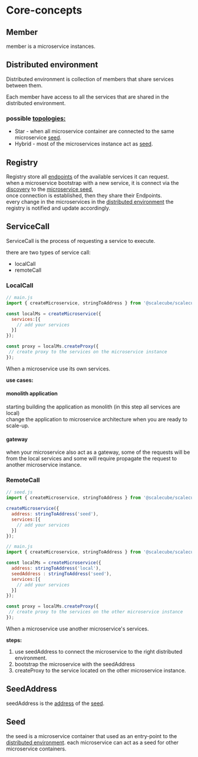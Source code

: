 
# Core-concepts

## Member

member is a microservice instances.

## Distributed environment

Distributed environment is collection of members that share services between them.

Each member have access to all the services that are shared in the distributed environment.

### possible [topologies:](https://en.wikipedia.org/wiki/Network_topology)
* Star - when all microservice container are connected to the same microservice [seed](#seed).
* Hybrid - most of the microservices instance act as [seed](#seed).


## Registry

Registry store all [endpoints](#endpoint) of the available services it can request.  
when a microservice bootstrap with a new service, it is connect via the [discovery](#discovery) to the [microservice seed](#seed),   
once connection is established, then they share their Endpoints.  
every change in the microservices in the [distributed environment](#distributed-environment) the registry is notified and update accordingly.

## ServiceCall

ServiceCall is the process of requesting a service to execute.

there are two types of service call:

* localCall
* remoteCall

### LocalCall

```javascript
// main.js
import { createMicroservice, stringToAddress } from '@scalecube/scalecube-microservice';

const localMs = createMicroservice({
  services:[{
    // add your services
  }]
});

const proxy = localMs.createProxy({
 // create proxy to the services on the microservice instance
});
```

When a microservice use its own services.

**use cases:**
#### monolith application
starting building the application as monolith (in this step all services are local)  
change the application to microservice architecture when you are ready to scale-up.

#### gateway
when your microservice also act as a gateway,
some of the requests will be from the local services and some will require propagate the request to another microservice instance.

### RemoteCall

```javascript
// seed.js
import { createMicroservice, stringToAddress } from '@scalecube/scalecube-microservice';

createMicroservice({
  address: stringToAddress('seed'),
  services:[{
    // add your services
  }]
});

// main.js
import { createMicroservice, stringToAddress } from '@scalecube/scalecube-microservice';

const localMs = createMicroservice({
  address: stringToAddress('local'),
  seedAddress : stringToAddress('seed'),
  services:[{
    // add your services
  }]
});

const proxy = localMs.createProxy({
 // create proxy to the services on the other microservice instance
});
```
When a microservice use another microservice's services.

**steps:**

1. use seedAddress to connect the microservice to the right distributed environment.
2. bootstrap the microservice with the seedAddress
3. createProxy to the service located on the other microservice instance.



## SeedAddress

seedAddress is the [address](#address) of the [seed](#seed).

## Seed
the seed is a microservice container that used as an entry-point to the [distributed environment](#distributed-environment).
each microservice can act as a seed for other microservice containers.

